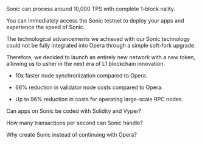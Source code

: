 Sonic can process around 10,000 TPS with complete 1-block  nality.

You can immediately access the Sonic testnet to deploy your apps and experience the speed of Sonic.

The technological advancements we achieved with our Sonic technology could not be fully integrated into Opera through a simple soft-fork upgrade.

Therefore, we decided to launch an entirely new network with a new token, allowing us to usher in the next era of L1 blockchain innovation.

- 10x faster node synchronization compared to Opera.

- 66% reduction in validator node costs compared to Opera.

- Up to 96% reduction in costs for operating large-scale RPC nodes.

Can apps on Sonic be coded with Solidity and Vyper?

How many transactions per second can Sonic handle?

Why create Sonic instead of continuing with Opera?